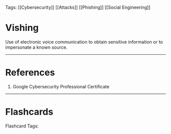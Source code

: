 Tags: [[Cybersecurity]] [[Attacks]] [[Phishing]] [[Social Engineering]]
# Vishing

Use of electronic voice communication to obtain sensitive information or to impersonate a known source.

---
# References

1. Google Cybersecurity Professional Certificate

---
# Flashcards

Flashcard Tags: 